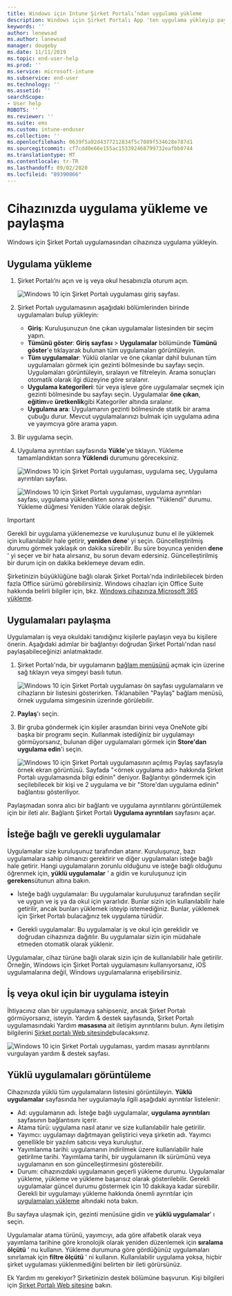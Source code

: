 ```yaml
---
title: Windows için Intune Şirket Portalı’ndan uygulama yükleme
description: Windows için Şirket Portalı App 'ten uygulama yükleyip paylaşma
keywords: ''
author: lenewsad
ms.author: lanewsad
manager: dougeby
ms.date: 11/11/2019
ms.topic: end-user-help
ms.prod: ''
ms.service: microsoft-intune
ms.subservice: end-user
ms.technology: ''
ms.assetid: ''
searchScope:
- User help
ROBOTS: ''
ms.reviewer: ''
ms.suite: ems
ms.custom: intune-enduser
ms.collection: ''
ms.openlocfilehash: 0639f5a92d4377212834f5c7089f534628e787d1
ms.sourcegitcommit: cf7cdd0e66e155ac153392468799732eafbb0744
ms.translationtype: MT
ms.contentlocale: tr-TR
ms.lasthandoff: 09/02/2020
ms.locfileid: "89390866"
---
```

# <a name="install-and-share-apps-on-your-device"></a>Cihazınızda uygulama yükleme ve paylaşma

Windows için Şirket Portalı uygulamasından cihazınıza uygulama yükleyin.

## <a name="install-apps"></a>Uygulama yükleme

1. Şirket Portalı’nı açın ve iş veya okul hesabınızla oturum açın.  

    ![Windows 10 için Şirket Portalı uygulaması giriş sayfası.](./media/RS1_AppDetailsPage_Installed_03.png)
2. Şirket Portalı uygulamasının aşağıdaki bölümlerinden birinde uygulamaları bulup yükleyin:  

    * **Giriş**: Kuruluşunuzun öne çıkan uygulamalar listesinden bir seçim yapın.  
    * **Tümünü göster**: **Giriş sayfası** > **Uygulamalar** bölümünde **Tümünü göster**'e tıklayarak bulunan tüm uygulamaları görüntüleyin.  
    * **Tüm uygulamalar**: Yüklü olanlar ve öne çıkanlar dahil bulunan tüm uygulamaları görmek için gezinti bölmesinde bu sayfayı seçin. Uygulamaları görüntüleyin, sıralayın ve filtreleyin. Arama sonuçları otomatik olarak ilgi düzeyine göre sıralanır.  
    * **Uygulama kategorileri**: tür veya işleve göre uygulamalar seçmek için gezinti bölmesinde bu sayfayı seçin. Uygulamalar **öne çıkan**, **eğitim**ve **üretkenlik**gibi Kategoriler altında sıralanır.  
    * **Uygulama ara**: Uygulamanın gezinti bölmesinde statik bir arama çubuğu durur. Mevcut uygulamalarınızı bulmak için uygulama adına ve yayımcıya göre arama yapın.  

3. Bir uygulama seçin.   
4. Uygulama ayrıntıları sayfasında **Yükle**'ye tıklayın. Yükleme tamamlandıktan sonra **Yüklendi** durumunu göreceksiniz.  

    ![Windows 10 için Şirket Portalı uygulaması, uygulama seç, Uygulama ayrıntıları sayfası.](./media/RS1_AppDetailsPage_Installed_02.png)  
    
    ![Windows 10 için Şirket Portalı uygulaması, uygulama ayrıntıları sayfası, uygulama yüklendikten sonra gösterilen "Yüklendi" durumu. Yükleme düğmesi Yeniden Yükle olarak değişir.](./media/RS1_AppDetailsPage_Installed_01.png)    

> [!IMPORTANT]
> Gerekli bir uygulama yüklenemezse ve kuruluşunuz bunu el ile yüklemek için kullanılabilir hale getirir, **yeniden dene**' yi seçin. Güncelleştirilmiş durumu görmek yaklaşık on dakika sürebilir. Bu süre boyunca yeniden **dene** ' yi seçer ve bir hata alırsanız, bu sorun devam edersiniz. Güncelleştirilmiş bir durum için on dakika beklemeye devam edin.   

Şirketinizin büyüklüğüne bağlı olarak Şirket Portalı'nda indirilebilecek birden fazla Office sürümü görebilirsiniz. Windows cihazları için Office Suite hakkında belirli bilgiler için, bkz. [Windows cihazınıza Microsoft 365 yükleme](./install-office-windows.md).

## <a name="share-apps"></a>Uygulamaları paylaşma  
Uygulamaları iş veya okuldaki tanıdığınız kişilerle paylaşın veya bu kişilere önerin. Aşağıdaki adımlar bir bağlantıyı doğrudan Şirket Portalı'ndan nasıl paylaşabileceğinizi anlatmaktadır.

1. Şirket Portalı'nda, bir uygulamanın [bağlam menüsünü](/windows/uwp/design/controls-and-patterns/menus) açmak için üzerine sağ tıklayın veya simgeyi basılı tutun.  

    ![Windows 10 için Şirket Portalı uygulaması ön sayfası uygulamaların ve cihazların bir listesini gösterirken. Tıklanabilen "Paylaş" bağlam menüsü, örnek uygulama simgesinin üzerinde görülebilir. ](./media/1808_ShareContext_CP_Windows.png)  

2. **Paylaş**'ı seçin.
3. Bir gruba göndermek için kişiler arasından birini veya OneNote gibi başka bir programı seçin. Kullanmak istediğiniz bir uygulamayı görmüyorsanız, bulunan diğer uygulamaları görmek için **Store'dan uygulama edin**'i seçin.  

    ![Windows 10 için Şirket Portalı uygulamasının açılmış Paylaş sayfasıyla örnek ekran görüntüsü. Sayfada "<örnek uygulama adı> hakkında Şirket Portalı uygulamasında bilgi edinin" deniyor. Bağlantıyı göndermek için seçilebilecek bir kişi ve 2 uygulama ve bir "Store'dan uygulama edinin" bağlantısı gösteriliyor. ](./media/1808_ShareApps_CP_Windows.png) 

Paylaşmadan sonra alıcı bir bağlantı ve uygulama ayrıntılarını görüntülemek için bir ileti alır. Bağlantı Şirket Portalı **Uygulama ayrıntıları** sayfasını açar. 

## <a name="optional-and-required-apps"></a>İsteğe bağlı ve gerekli uygulamalar
Uygulamalar size kuruluşunuz tarafından atanır. Kuruluşunuz, bazı uygulamalara sahip olmanızı gerektirir ve diğer uygulamaları isteğe bağlı hale getirir. Hangi uygulamaların zorunlu olduğunu ve isteğe bağlı olduğunu öğrenmek için, **yüklü uygulamalar** ' a gidin ve kuruluşunuz için **gereken**sütunun altına bakın.  

* İsteğe bağlı uygulamalar: Bu uygulamalar kuruluşunuz tarafından seçilir ve uygun ve iş ya da okul için yararlıdır. Bunlar sizin için kullanılabilir hale getirilir, ancak bunları yüklemek isteyip istemediğiniz. Bunlar, yüklemek için Şirket Portalı bulacağınız tek uygulama türüdür. 

* Gerekli uygulamalar: Bu uygulamalar iş ve okul için gereklidir ve doğrudan cihazınıza dağıtılır. Bu uygulamalar sizin için müdahale etmeden otomatik olarak yüklenir. 

Uygulamalar, cihaz türüne bağlı olarak sizin için de kullanılabilir hale getirilir. Örneğin, Windows için Şirket Portalı uygulamasını kullanıyorsanız, iOS uygulamalarına değil, Windows uygulamalarına erişebilirsiniz.

## <a name="request-an-app-for-work-or-school"></a>İş veya okul için bir uygulama isteyin  
İhtiyacınız olan bir uygulamaya sahipseniz, ancak Şirket Portalı görmüyorsanız, isteyin. Yardım & destek sayfasında, Şirket Portalı uygulamasındaki Yardım **masasına** ait iletişim ayrıntılarını bulun. Aynı iletişim bilgilerini [Şirket portalı Web sitesinde](https://go.microsoft.com/fwlink/?linkid=2010980)bulacaksınız.    

  ![Windows 10 için Şirket Portalı uygulaması, yardım masası ayrıntılarını vurgulayan yardım & destek sayfası. ](./media/1812_UCP_Help_Support_helpdesk.png)  

## <a name="view-installed-apps"></a>Yüklü uygulamaları görüntüleme  
Cihazınızda yüklü tüm uygulamaların listesini görüntüleyin. **Yüklü uygulamalar** sayfasında her uygulamayla ilgili aşağıdaki ayrıntılar listelenir:

* Ad: uygulamanın adı. İsteğe bağlı uygulamalar, **uygulama ayrıntıları** sayfasının bağlantısını içerir.
* Atama türü: uygulama nasıl atanır ve size kullanılabilir hale getirilir. 
* Yayımcı: uygulamayı dağıtmayan geliştirici veya şirketin adı. Yayımcı genellikle bir yazılım satıcısı veya kuruluştur.  
* Yayımlanma tarihi: uygulamanın indirilmek üzere kullanılabilir hale getirilme tarihi. Yayımlama tarihi, bir uygulamanın ilk sürümünü veya uygulamanın en son güncelleştirmesini gösterebilir.
* Durum: cihazınızdaki uygulamanın geçerli yükleme durumu. Uygulamalar yükleme, yükleme ve yükleme başarısız olarak gösterilebilir. Gerekli uygulamalar güncel durumu göstermek için 10 dakikaya kadar sürebilir. Gerekli bir uygulamayı yükleme hakkında önemli ayrıntılar için [uygulamaları yükleme](#install-apps) altındaki nota bakın. 

Bu sayfaya ulaşmak için, gezinti menüsüne gidin ve **yüklü uygulamalar**' ı seçin.  


Uygulamalar atama türünü, yayımcıyı, ada göre alfabetik olarak veya yayımlama tarihine göre kronolojik olarak yeniden düzenlemek için **sıralama ölçütü** ' nu kullanın. Yükleme durumuna göre gördüğünüz uygulamaları sınırlamak için **filtre ölçütü** ' ni kullanın.  Kullanılabilir uygulama yoksa, hiçbir şirket uygulaması yüklenmediğini belirten bir ileti görürsünüz.  

Ek Yardım mı gerekiyor? Şirketinizin destek bölümüne başvurun. Kişi bilgileri için [Şirket Portalı Web sitesine](https://go.microsoft.com/fwlink/?linkid=2010980) bakın.
